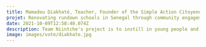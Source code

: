 ```yaml
---
title: Mamadou Diakhaté, Teacher, Founder of the Simple Action Citoyenne association, Senegal
projet: Renovating rundown schools in Senegal through community engagement
date: 2021-10-09T12:58:40.074Z
description: Team Niintche's project is to instill in young people and adults, as well as children, the notion of community engagement through actions that involve them and have a real impact on the daily lives of the population. Thanks to the community service, it provides training in various trades through the renovation of schools and the drilling of wells..... It is also a social incubator for all students, school dropouts and even young social deviants.
image: images/vote/diakhate.jpg
---
```

